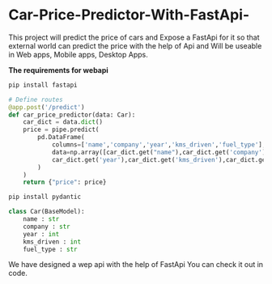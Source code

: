 # Car-Price-Predictor-With-FastApi-
This project will predict the price of cars and Expose a FastApi for it so that external world can predict the price with the help of Api and Will be useable in Web apps, Mobile apps, Desktop Apps.

**The requirements for webapi**
```python
pip install fastapi

# Define routes
@app.post('/predict')
def car_price_predictor(data: Car):
    car_dict = data.dict()
    price = pipe.predict(
        pd.DataFrame(
            columns=['name','company','year','kms_driven','fuel_type'],
            data=np.array([car_dict.get("name"),car_dict.get('company'),
            car_dict.get('year'),car_dict.get('kms_driven'),car_dict.get('fuel_type')]).reshape(1,5)
        )
    )
    return {"price": price}

pip install pydantic

class Car(BaseModel):
    name : str
    company : str
    year : int
    kms_driven : int
    fuel_type : str

```

We have designed a wep api with the help of FastApi You can check it out in code.

